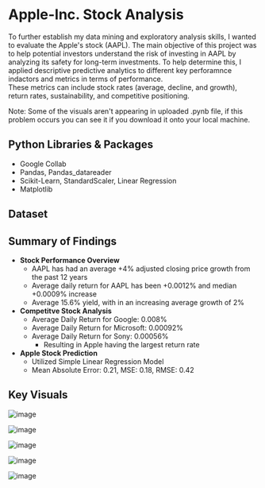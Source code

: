 # Apple-Inc. Stock Analysis
To further establish my data mining and exploratory analysis skills, I wanted to evaluate the Apple's stock (AAPL). The main objective of this project was to help potential investors understand the risk of investing in AAPL by analyzing its safety for long-term investments. To help determine this, I applied descriptive predictive analytics to different key perforamnce indactors and metrics in terms of performance.  
These metrics can include stock rates (average, decline, and growth), return rates, sustainability, and competitive positioning. 

Note: Some of the visuals aren't appearing in uploaded .pynb file, if this problem occurs you can see it if you download it onto your local machine. 

## Python Libraries & Packages 
- Google Collab
- Pandas, Pandas_datareader
- Scikit-Learn,  StandardScaler, Linear Regression
- Matplotlib

## Dataset

## Summary of Findings
- **Stock Performance Overview**
    - AAPL has had an average +4% adjusted closing price growth from the past 12 years
    - Average daily return for AAPL has been +0.0012% and median +0.0009% increase
    - Average 15.6% yield, with in an increasing average growth of 2%
- **Competitve Stock Analysis**
  - Average Daily Return for Google: 0.008%
   - Average Daily Return for Microsoft: 0.00092%
  - Average Daily Return for Sony: 0.00056%
      - Resulting in Apple having the largest return rate
- **Apple Stock Prediction**
    - Utilized Simple Linear Regression Model
    - Mean Absolute Error: 0.21,  MSE: 0.18, RMSE: 0.42

## Key Visuals 
![image](https://user-images.githubusercontent.com/129364286/229937557-6d94389c-c92e-4db4-a13c-941bc87f4324.png)

![image](https://user-images.githubusercontent.com/129364286/229937600-00dd488c-aa70-46e1-8a64-9f5217742894.png)

![image](https://user-images.githubusercontent.com/129364286/229937648-1aaabeb1-b3e6-46a8-bff0-36cc77618ff5.png)

![image](https://user-images.githubusercontent.com/129364286/229937681-222aa8af-f1ea-4555-aec4-9a7206a4481b.png)

![image](https://user-images.githubusercontent.com/129364286/229937693-ed3838e2-59ab-48b1-be26-0a90a85b11d7.png)




